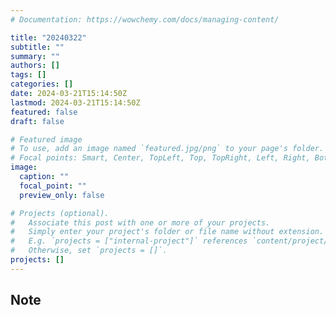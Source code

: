 ```yaml
---
# Documentation: https://wowchemy.com/docs/managing-content/

title: "20240322"
subtitle: ""
summary: ""
authors: []
tags: []
categories: []
date: 2024-03-21T15:14:50Z
lastmod: 2024-03-21T15:14:50Z
featured: false
draft: false

# Featured image
# To use, add an image named `featured.jpg/png` to your page's folder.
# Focal points: Smart, Center, TopLeft, Top, TopRight, Left, Right, BottomLeft, Bottom, BottomRight.
image:
  caption: ""
  focal_point: ""
  preview_only: false

# Projects (optional).
#   Associate this post with one or more of your projects.
#   Simply enter your project's folder or file name without extension.
#   E.g. `projects = ["internal-project"]` references `content/project/deep-learning/index.md`.
#   Otherwise, set `projects = []`.
projects: []
---
```


## Note

